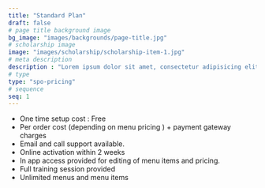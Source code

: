```yaml
---
title: "Standard Plan"
draft: false
# page title background image
bg_image: "images/backgrounds/page-title.jpg"
# scholarship image
image: "images/scholarship/scholarship-item-1.jpg"
# meta description
description : "Lorem ipsum dolor sit amet, consectetur adipisicing elit, sed do eiusmod tempor incididunt ut labore. dolore magna aliqua. Ut enim ad minim veniam, quis nostrud."
# type
type: "spo-pricing"
# sequence
seq: 1
---
```


*	One time setup cost : Free 
*	Per order cost (depending on menu pricing ) + payment gateway charges
*	Email and call support available.
*	Online activation within 2 weeks
*	In app access provided for editing of menu items and pricing.
*	Full training session provided 
*	Unlimited menus and menu items 
